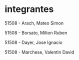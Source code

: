 # integrantes
51508 - Arach, Mateo Simon

51508 - Borsato, Milton Ruben

51508 - Dayer, Jose Ignacio

51508 - Marchese, Valentin David 
